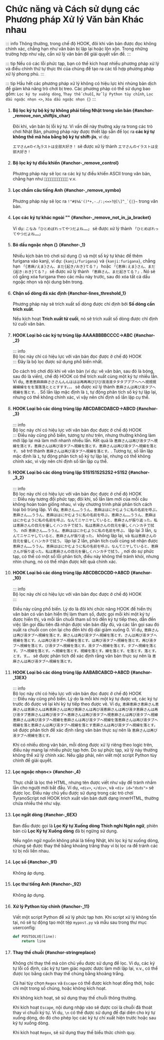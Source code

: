 # Chức năng và Cách sử dụng các Phương pháp Xử lý Văn bản Khác nhau

::: info
Thông thường, trong chế độ HOOK, đôi khi văn bản được đọc không chính xác, chẳng hạn như văn bản bị lặp lại hoặc lộn xộn. Trong những trường hợp như vậy, cần xử lý văn bản để giải quyết vấn đề.
:::

::: tip
Nếu có các lỗi phức tạp, bạn có thể kích hoạt nhiều phương pháp xử lý và điều chỉnh thứ tự thực thi của chúng để tạo ra các tổ hợp phương pháp xử lý phong phú.
:::

::: tip
Hầu hết các phương pháp xử lý không có hiệu lực khi nhúng bản dịch để giảm khả năng trò chơi bị treo. Các phương pháp có thể sử dụng bao gồm: `Lọc ký tự xuống dòng`, `Thay thế chuỗi`, `Xử lý Python tùy chỉnh`, `Lọc dấu ngoặc nhọn <>`, `Xóa dấu ngoặc nhọn {}`
:::

1. #### Bộ lọc ký tự bộ ký tự không phải tiếng Nhật trong văn bản {#anchor-_remove_non_shiftjis_char}

    Đôi khi, văn bản bị lỗi ký tự. Vì vấn đề này thường xảy ra trong các trò chơi Nhật Bản, phương pháp này được thiết lập sẵn để lọc ra **các ký tự không thể mã hóa bằng bộ ký tự shift-jis**, ví dụ:

    `エマさんԟのイԠラストは全部大好き！` sẽ được xử lý thành `エマさんのイラストは全部大好き！`

1. #### Bộ lọc ký tự điều khiển {#anchor-_remove_control}

    Phương pháp này sẽ lọc ra các ký tự điều khiển ASCII trong văn bản, chẳng hạn như `` v.v.

1. #### Lọc chấm câu tiếng Anh {#anchor-_remove_symbo}

    Phương pháp này sẽ lọc ra ```!"#$%&'()*+,-./:;<=>?@[\]^_`{|}~``` trong văn bản.

1. #### Lọc các ký tự khác ngoài "" {#anchor-_remove_not_in_ja_bracket}

    Ví dụ: `こなみ「ひとめぼれってやつだよね……」` sẽ được xử lý thành `「ひとめぼれってやつだよね……」`

1. #### Bỏ dấu ngoặc nhọn {} {#anchor-_1}

    Nhiều kịch bản trò chơi sử dụng {} và một số ký tự khác để thêm furigana vào kanji, ví dụ: `{kanji/furigana}` và `{kanji:furigana}`, chẳng hạn `「{恵麻/えま}さん、まだ{起き/おき}てる？」` hoặc `「{恵麻:えま}さん、まだ{起き:おき}てる？」` sẽ được xử lý thành `「恵麻さん、まだ起きてる？」`. Nó sẽ cố gắng xóa furigana theo các mẫu này trước, sau đó xóa tất cả dấu ngoặc nhọn và nội dung bên trong.

1. #### Chặn số dòng đã xác định {#anchor-lines_threshold_1}

    Phương pháp này sẽ trích xuất số dòng được chỉ định bởi **Số dòng cần trích xuất**.

    Nếu kích hoạt **Trích xuất từ cuối**, nó sẽ trích xuất số dòng được chỉ định từ cuối văn bản.

1. #### HOOK Loại bỏ các ký tự trùng lặp AAAABBBBCCCC->ABC {#anchor-_2}

    ::: info  
    Bộ lọc này chỉ có hiệu lực với văn bản đọc được ở chế độ HOOK  
    :::
    Đây là bộ lọc được sử dụng phổ biến nhất.

    Do cách trò chơi đôi khi vẽ văn bản (ví dụ: vẽ văn bản, sau đó là bóng, sau đó là viền), chế độ HOOK có thể trích xuất cùng một ký tự nhiều lần. Ví dụ, `恵恵恵麻麻麻さささんんんははは再再再びびび液液液タタタブブブへへへ視視視線線線ををを落落落とととすすす。。。` sẽ được xử lý thành `恵麻さんは再び液タブへ視線を落とす。`. Số lần lặp mặc định là `1`, tự động phân tích số ký tự lặp lại, nhưng có thể không chính xác, vì vậy nên chỉ định số lần lặp cụ thể.

1. #### HOOK Loại bỏ các dòng trùng lặp ABCDABCDABCD->ABCD {#anchor-_3}

    ::: info  
    Bộ lọc này chỉ có hiệu lực với văn bản đọc được ở chế độ HOOK  
    :::
    Điều này cũng phổ biến, tương tự như trên, nhưng thường không làm mới lặp lại mà làm mới nhanh nhiều lần. Kết quả là `恵麻さんは再び液タブへ視線を落とす。恵麻さんは再び液タブへ視線を落とす。恵麻さんは再び液タブへ視線を落とす。` sẽ trở thành `恵麻さんは再び液タブへ視線を落とす。`. Tương tự, số lần lặp mặc định là `1`, tự động phân tích số ký tự lặp lại, nhưng có thể không chính xác, vì vậy nên chỉ định số lần lặp cụ thể.

1. #### HOOK Loại bỏ các dòng trùng lặp S1S1S1S2S2S2->S1S2 {#anchor-_3_2}

    ::: info  
    Bộ lọc này chỉ có hiệu lực với văn bản đọc được ở chế độ HOOK  
    :::
    Điều này tương đối phức tạp; đôi khi, số lần làm mới của mỗi câu không hoàn toàn giống nhau, vì vậy chương trình phải phân tích cách loại bỏ trùng lặp. Ví dụ, `恵麻さん……ううん、恵麻ははにかむように私の名前を呼ぶ。恵麻さん……ううん、恵麻ははにかむように私の名前を呼ぶ。恵麻さん……ううん、恵麻ははにかむように私の名前を呼ぶ。なんてニヤニヤしていると、恵麻さんが振り返った。私は恵麻さんの目元を優しくハンカチで拭う。私は恵麻さんの目元を優しくハンカチで拭う。` nơi `恵麻さん……ううん、恵麻ははにかむように私の名前を呼ぶ。` lặp lại 3 lần, `なんてニヤニヤしていると、恵麻さんが振り返った。` không lặp lại, và `私は恵麻さんの目元を優しくハンカチで拭う。` lặp lại 2 lần, phân tích cuối cùng sẽ nhận được `恵麻さん……ううん、恵麻ははにかむように私の名前を呼ぶ。なんてニヤしていると、恵麻さんが振り返った。私は恵麻さんの目元を優しくハンカチで拭う。`, nơi do sự phức tạp, có thể có một số lỗi phân tích, điều này không thể tránh khỏi, nhưng nhìn chung, nó có thể nhận được kết quả chính xác.

1. #### HOOK Loại bỏ các dòng trùng lặp ABCDBCDCDD->ABCD {#anchor-_10}

    ::: info  
    Bộ lọc này chỉ có hiệu lực với văn bản đọc được ở chế độ HOOK  
    :::

    Điều này cũng phổ biến. Lý do là đôi khi chức năng HOOK để hiển thị văn bản có văn bản hiển thị làm tham số, được gọi mỗi khi một ký tự được hiển thị, và mỗi lần chuỗi tham số trỏ đến ký tự tiếp theo, dẫn đến việc lần gọi đầu tiên đã nhận được văn bản đầy đủ, và các lần gọi sau đó xuất ra chuỗi con còn lại cho đến khi độ dài giảm xuống 0. Ví dụ, `恵麻さんは再び液タブへ視線を落とす。麻さんは再び液タブへ視線を落とす。さんは再び液タブへ視線を落とす。んは再び液タブへ視線を落とす。は再び液タブへ視線を落とす。再び液タブへ視線を落とす。び液タブへ視線を落とす。液タブへ視線を落とす。タブへ視線を落とす。ブへ視線を落とす。へ視線を落とす。視線を落とす。線を落とす。を落とす。落とす。とす。す。。` sẽ được phân tích để xác định rằng văn bản thực sự nên là `恵麻さんは再び液タブへ視線を落とす。`

1. #### HOOK Loại bỏ các dòng trùng lặp AABABCABCD->ABCD {#anchor-_13EX}

    ::: info  
    Bộ lọc này chỉ có hiệu lực với văn bản đọc được ở chế độ HOOK  
    :::
    Điều này cũng phổ biến. Lý do là mỗi khi một ký tự được vẽ, các ký tự trước đó được vẽ lại khi ký tự tiếp theo được vẽ. Ví dụ, `恵麻恵麻さ恵麻さん恵麻さんは恵麻さんは再恵麻さんは再び恵麻さんは再び液恵麻さんは再び液タ恵麻さんは再び液タブ恵麻さんは再び液タブへ恵麻さんは再び液タブへ視恵麻さんは再び液タブへ視線恵麻さんは再び液タブへ視線を恵麻さんは再び液タブへ視線を落恵麻さんは再び液タブへ視線を落と恵麻さんは再び液タブへ視線を落とす恵麻さんは再び液タブへ視線を落とす。` sẽ được phân tích để xác định rằng văn bản thực sự nên là `恵麻さんは再び液タブへ視線を落とす。`

    Khi có nhiều dòng văn bản, mỗi dòng được xử lý riêng theo logic trên, điều này mang lại nhiều phức tạp hơn. Do sự phức tạp, xử lý này thường không thể xử lý chính xác. Nếu gặp phải, nên viết một script Python tùy chỉnh để giải quyết.

1. #### Lọc ngoặc nhọn<> {#anchor-_4}

    Thực chất là lọc thẻ HTML, nhưng tên được viết như vậy để tránh nhầm lẫn cho người mới bắt đầu. Ví dụ, `<div>`, `</div>`, và `<div id="dsds">` sẽ được lọc. Điều này chủ yếu được sử dụng trong các trò chơi TyranoScript nơi HOOK trích xuất văn bản dưới dạng innerHTML, thường chứa nhiều thẻ như vậy.

1. #### Lọc ngắt dòng {#anchor-_6EX}

    Ban đầu được gọi là **Lọc Ký tự Xuống dòng Thích nghi Ngôn ngữ**, phiên bản cũ **Lọc Ký tự Xuống dòng** đã bị ngừng sử dụng.

    Nếu ngôn ngữ nguồn không phải là tiếng Nhật, khi lọc ký tự xuống dòng, chúng sẽ được thay thế bằng khoảng trắng thay vì bị lọc ra để tránh các từ bị nối liền nhau.

1. #### Lọc số {#anchor-_91}

    Không áp dụng.

1. #### Lọc thư tiếng Anh {#anchor-_92}

    Không áp dụng.

1. #### Xử lý Python tùy chỉnh {#anchor-_11}

    Viết một script Python để xử lý phức tạp hơn. Khi script xử lý không tồn tại, nó sẽ tự động tạo một tệp `mypost.py` và mẫu sau trong thư mục userconfig:

    ```python
    def POSTSOLVE(line):
        return line
    ```

1. #### Thay thế chuỗi {#anchor-stringreplace}

    Không chỉ thay thế mà còn chủ yếu được sử dụng để lọc. Ví dụ, các ký tự lỗi cố định, các ký tự tam giác ngược được làm mới lặp lại, v.v., có thể được lọc bằng cách thay thế chúng bằng khoảng trắng.

    Cả hai tùy chọn `Regex` và `Escape` có thể được kích hoạt đồng thời, hoặc chỉ một trong số chúng, hoặc không kích hoạt.

    Khi không kích hoạt, sẽ sử dụng thay thế chuỗi thông thường.

    Khi kích hoạt `Escape`, nội dung nhập vào sẽ được coi là chuỗi đã thoát thay vì chuỗi ký tự. Ví dụ, `\n` có thể được sử dụng để đại diện cho ký tự xuống dòng, do đó cho phép lọc các ký tự chỉ xuất hiện trước hoặc sau ký tự xuống dòng.

    Khi kích hoạt `Regex`, sẽ sử dụng thay thế biểu thức chính quy.